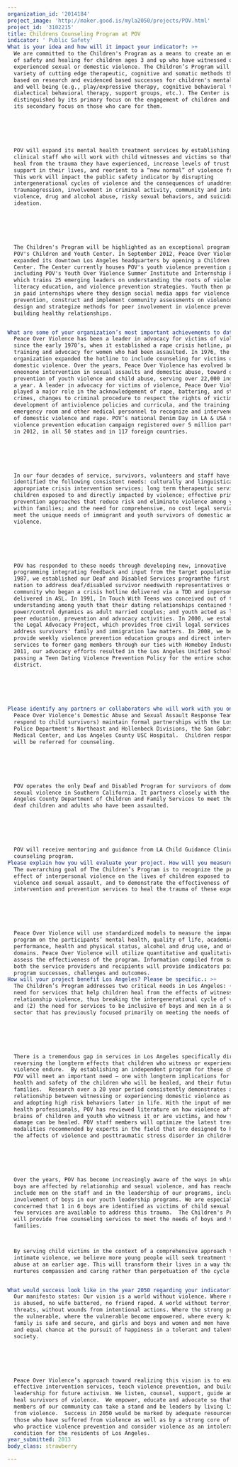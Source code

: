 ```yaml
---
organization_id: '2014184'
project_image: 'http://maker.good.is/myla2050/projects/POV.html'
project_id: '3102215'
title: Childrens Counseling Program at POV
indicator: ' Public Safety'
What is your idea and how will it impact your indicator?: >+
  We are committed to the Children's Program as a means to create an environment
  of safety and healing for children ages 3 and up who have witnessed or
  experienced sexual or domestic violence. The Children’s Program will use a
  variety of cutting edge therapeutic, cognitive and somatic methods that are
  based on research and evidenced based successes for children's mental health
  and well being (e.g., play/expressive therapy, cognitive behavioral therapy,
  dialectical behavioral therapy, support groups, etc.). The Center is
  distinguished by its primary focus on the engagement of children and youth and
  its secondary focus on those who care for them. 






  POV will expand its mental health treatment services by establishing expert,
  clinical staff who will work with child witnesses and victims so that they can
  heal from the trauma they have experienced, increase levels of trust and
  support in their lives, and reorient to a “new normal” of violence free lives.
  This work will impact the public safety indicator by disrupting
  intergenerational cycles of violence and the consequences of unaddressed
  traumaagression, involvement in criminal activity, community and interpersonal
  violence, drug and alcohol abuse, risky sexual behaviors, and suicidal
  ideation. 






  The Children's Program will be highlighted as an exceptional program within
  POV's Children and Youth Center. In September 2012, Peace Over Violence 
  expanded its downtown Los Angeles headquarters by opening a Children and Youth
  Center. The Center currently houses POV's youth violence prevention programs,
  including POV's Youth Over Violence Summer Institute and Internship Program
  which trains 25 emerging leaders on understanding the roots of violence, media
  literacy education, and violence prevention strategies. Youth then participate
  in paid internships where they design social media apps for violence
  prevention, construct and implement community assessments on violence and
  design and strategize methods for peer involvement in violence prevention and
  building healthy relationships. 


What are some of your organization’s most important achievements to date?: >-
  Peace Over Violence has been a leader in advocacy for victims of violence
  since the early 1970’s, when it established a rape crisis hotline, prevention
  training and advocacy for women who had been assaulted. In 1976, the
  organization expanded the hotline to include counseling for victims of
  domestic violence. Over the years, Peace Over Violence has evolved beyond
  oneonone intervention in sexual assaults and domestic abuse, toward onebyone
  prevention of youth violence and child abuse, serving over 22,000 individuals
  a year. A leader in advocacy for victims of violence, Peace Over Violence
  played a major role in the acknowledgement of rape, battering, and stalking as
  crimes, changes to criminal procedure to respect the rights of victims, the
  development of antiviolence policies and curricula, and the training of
  emergency room and other medical personnel to recognize and intervene in cases
  of domestic violence and rape. POV’s national Denim Day in LA & USA sexual
  violence prevention education campaign registered over 5 million participants
  in 2012, in all 50 states and in 117 foreign countries.






  In our four decades of service, survivors, volunteers and staff have
  identified the following consistent needs: culturally and linguistically
  appropriate crisis intervention services; long term therapeutic services for
  children exposed to and directly impacted by violence; effective primary
  prevention approaches that reduce risk and eliminate violence among youth and
  within families; and the need for comprehensive, no cost legal services to
  meet the unique needs of immigrant and youth survivors of domestic and sexual
  violence. 






  POV has responded to these needs through developing new, innovative
  programming integrating feedback and input from the target population. In
  1987, we established our Deaf and Disabled Services programthe first in the
  nation to address deaf/disabled survivor needswith representatives of the Deaf
  community who began a crisis hotline delivered via a TDD and inperson services
  delivered in ASL. In 1991, In Touch With Teens was conceived out of the
  understanding among youth that their dating relationships contained the same
  power/control dynamics as adult married couples; and youth acted as leaders in
  peer education, prevention and advocacy activities. In 2000, we established
  the Legal Advocacy Project, which provides free civil legal services to
  address survivors' family and immigration law matters. In 2008, we began to
  provide weekly violence prevention education groups and direct intervention
  services to former gang members through our ties with Homeboy Industries. In
  2011, our advocacy efforts resulted in the Los Angeles Unified School District
  passing a Teen Dating Violence Prevention Policy for the entire school
  district.





   
Please identify any partners or collaborators who will work with you on this project.: >-
  Peace Over Violence's Domestic Abuse and Sexual Assault Response Teams (who
  respond to child survivors) maintain formal partnerships with the Los Angeles
  Police Department's Northeast and Hollenbeck Divisions, the San Gabriel Valley
  Medical Center, and Los Angeles County USC Hospital.  Children responded to
  will be referred for counseling.






  POV operates the only Deaf and Disabled Program for survivors of domestic and
  sexual violence in Southern California. It partners closely with the Los
  Angeles County Department of Children and Family Services to meet the needs of
  deaf children and adults who have been assaulted. 






  POV will receive mentoring and guidance from LA Child Guidance Clinic
  counseling program.  
Please explain how you will evaluate your project. How will you measure success?: >-
  The overarching goal of The Children’s Program is to recognize the profound
  effect of interpersonal violence on the lives of children exposed to domestic
  violence and sexual assault, and to demonstrate the effectiveness of
  intervention and prevention services to heal the trauma of these experiences.






  Peace Over Violence will use standardized models to measure the impact of the
  program on the participants’ mental health, quality of life, academic
  performance, health and physical status, alcohol and drug use, and other
  domains. Peace Over Violence will utilize quantitative and qualitative data to
  assess the effectiveness of the program. Information compiled from surveys of
  both the service providers and recipients will provide indicators pointing to
  program successes, challenges and outcomes. 
How will your project benefit Los Angeles? Please be specific.: >+
  The Children’s Program addresses two critical needs in Los Angeles: (1) the
  need for services that help children heal from the effects of witnessing
  relationship violence, thus breaking the intergenerational cycle of violence;
  and (2) the need for services to be inclusive of boys and men in a service
  sector that has previously focused primarily on meeting the needs of women.






  There is a tremendous gap in services in Los Angeles specifically directed to
  reversing the longterm effects that children who witness or experience family
  violence endure.  By establishing an independent program for these children,
  POV will meet an important need — one with longterm implications for the
  health and safety of the children who will be healed, and their future
  families.  Research over a 20 year period consistently demonstrates a direct
  relationship between witnessing or experiencing domestic violence as a child,
  and adopting high risk behaviors later in life. With the input of mental
  health professionals, POV has reviewed literature on how violence affects the
  brains of children and youth who witness it or are victims, and how this
  damage can be healed. POV staff members will optimize the latest treatment
  modalities recommended by experts in the field that are designed to help heal
  the affects of violence and posttraumatic stress disorder in children. 






  Over the years, POV has become increasingly aware of the ways in which men and
  boys are affected by relationship and sexual violence, and has reached out to
  include men on the staff and in the leadership of our programs, including the
  involvement of boys in our youth leadership programs. We are especially
  concerned that 1 in 6 boys are identified as victims of child sexual abuse and
  few services are available to address this trauma.  The Children's Program
  will provide free counseling services to meet the needs of boys and their
  families.  



  By serving child victims in the context of a comprehensive approach to prevent
  intimate violence, we believe more young people will seek treatment for their
  abuse at an earlier age. This will transform their lives in a way that
  nurtures compassion and caring rather than perpetuation of the cycle of abuse.


What would success look like in the year 2050 regarding your indicator?: >-
  Our manifesto states: Our vision is a world without violence. Where no child
  is abused, no wife battered, no friend raped. A world without terror, without
  threats, without wounds from intentional actions. Where the strong provide for
  the vulnerable, where the vulnerable become empowered, where every kind of
  family is safe and secure, and girls and boys and women and men have a fair
  and equal chance at the pursuit of happiness in a tolerant and talented
  society.






  Peace Over Violence’s approach toward realizing this vision is to enact
  effective intervention services, teach violence prevention, and build
  leadership for future activism. We listen, counsel, support, guide and work to
  heal survivors of violence.  We empower, educate and advocate so that all
  members of our community can take a stand and be leaders by living lives free
  from violence.  Success in 2050 would be marked by adequate resources for
  those who have suffered from violence as well as by a strong core of leaders
  who practice violence prevention and consider violence as an intolerable
  condition for the residents of Los Angeles. 
year_submitted: 2013
body_class: strawberry

---
```

